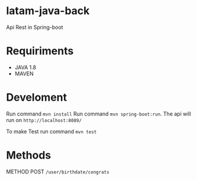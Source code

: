 # latam-java-back

Api Rest in Spring-boot

# Requiriments

- JAVA 1.8
- MAVEN

# Develoment

Run command `mvn install`
Run command `mvn spring-boot:run`. The api will run on `http://localhost:8089/`

To make Test run command `mvn test`

# Methods

METHOD POST `/user/birthdate/congrats`

